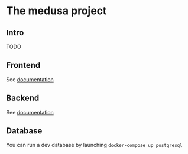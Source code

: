 # The medusa project

## Intro

TODO

## Frontend

See [documentation](./frontend/README.md)

## Backend

See [documentation](./backend/README.md)

## Database

You can run a dev database by launching `docker-compose up postgresql`
